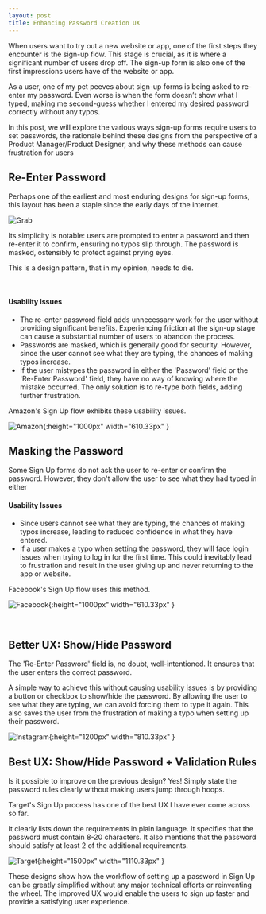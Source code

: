 ```yaml
---
layout: post
title: Enhancing Password Creation UX
---
```




When users want to try out a new website or app, one of the first steps they encounter is the sign-up flow. This stage is crucial, as it is where a significant number of users drop off. The sign-up form is also one of the first impressions users have of the website or app.

As a user, one of my pet peeves about sign-up forms is being asked to re-enter my password. Even worse is when the form doesn’t show what I typed, making me second-guess whether I entered my desired password correctly without any typos.

In this post, we will explore the various ways sign-up forms require users to set passwords, the rationale behind these designs from the perspective of a Product Manager/Product Designer, and why these methods can cause frustration for users



## Re-Enter Password

Perhaps one of the earliest and most enduring designs for sign-up forms, this layout has been a staple since the early days of the internet.

![Grab]({{site.baseurl}}/assets/posts/password/confirm.png)

Its simplicity is notable: users are prompted to enter a password and then re-enter it to confirm, ensuring no typos slip through. The password is masked, ostensibly to protect against prying eyes. 

This is a design pattern, that in my opinion, needs to die.

<br>

#### Usability Issues

* The re-enter password field adds unnecessary work for the user without providing significant benefits. Experiencing friction at the sign-up stage can cause a substantial number of users to abandon the process.
* Passwords are masked, which is generally good for security. However, since the user cannot see what they are typing, the chances of making typos increase.
* If the user mistypes the password in either the 'Password' field or the 'Re-Enter Password' field, they have no way of knowing where the mistake occurred. The only solution is to re-type both fields, adding further frustration.

Amazon's Sign Up flow exhibits these usability issues.

![Amazon]({{site.baseurl}}/assets/posts/password/amazon.png){:height="1000px" width="610.33px" }



## Masking the Password

Some Sign Up forms do not ask the user to re-enter or confirm the password. However, they don't allow the user to see what they had typed in either

#### Usability Issues

* Since users cannot see what they are typing, the chances of making typos increase, leading to reduced confidence in what they have entered.
* If a user makes a typo when setting the password, they will face login issues when trying to log in for the first time. This could inevitably lead to frustration and result in the user giving up and never returning to the app or website.

Facebook's Sign Up flow uses this method.

![Facebook]({{site.baseurl}}/assets/posts/password/facebook.png){:height="1000px" width="610.33px" }

<br>

## Better UX: Show/Hide Password

The 'Re-Enter Password' field is, no doubt, well-intentioned. It ensures that the user enters the correct password.

A simple way to achieve this without causing usability issues is by providing a button or checkbox to show/hide the password. By allowing the user to see what they are typing, we can avoid forcing them to type it again. This also saves the user from the frustration of making a typo when setting up their password.

![Instagram]({{site.baseurl}}/assets/posts/password/instagram.png){:height="1200px" width="810.33px" }



## Best UX: Show/Hide Password + Validation Rules

Is it possible to improve on the previous design? Yes! Simply state the password rules clearly without making users jump through hoops.

Target's Sign Up process has one of the best UX I have ever come across so far.

It clearly lists down the requirements in plain language. It specifies that the password must contain 8-20 characters. It also mentions that the password should satisfy at least 2 of the additional requirements.

![Target]({{site.baseurl}}/assets/posts/password/target1.png){:height="1500px" width="1110.33px" }

These designs show how the workflow of setting up a password in Sign Up can be greatly simplified without any major technical efforts or reinventing the wheel. The improved UX would enable the users to sign up faster and provide a satisfying user experience. 

